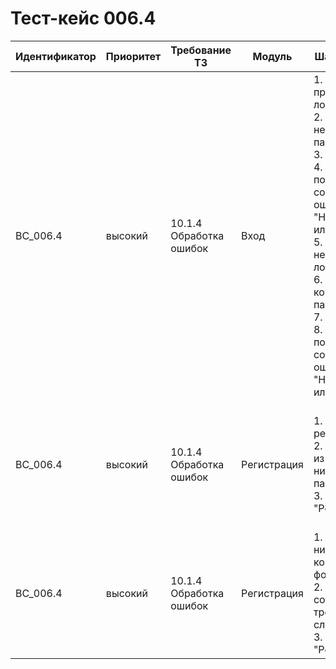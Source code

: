 # Тест-кейс 006.4

| Идентификатор | Приоритет | Требование ТЗ            | Модуль          | Шаги тест-кейса                                                                                                                                                                                                                                    | Ожидаемый результат                                                                                                                                                                                                                      |
|---------------|-----------|--------------------------|-----------------|----------------------------------------------------------------------------------------------------------------------------------------------------------------------------------------------------------------------------------------------------|-----------------------------------------------------------------------------------------------------------------------------------------------------------------------------------------------------------------------------------------|
| BC_006.4      | высокий   | 10.1.4 Обработка ошибок  | Вход            | 1. Ввести правильный логин <br>2. Ввести неправильный пароль. <br>3. Нажать "Вход". <br>4. Проверить, что появляется сообщение об ошибке: "Неверный логин или пароль". <br>5. Ввести некорректный логин <br>6. Ввести корректный пароль.  <br>7. Нажать "Вход". <br>8. Проверить, что появляется сообщение об ошибке: "Неверный логин или пароль". | Если введен неверный логин или пароль при входе, выводится сообщение: "Неверный логин или пароль". |
| BC_006.4      | высокий   | 10.1.4 Обработка ошибок  | Регистрация | 1. Открыть экран регистрации. <br>2. Оставить одно из полей (логин, никнейм или пароль) пустым. <br>3. Нажать "Регистрация".                                                                                                                      | Если одно из обязательных полей не заполнено, выводится сообщение об ошибке: "Все поля должны быть заполнены".                                                                                                                                                                  |
| BC_006.4      | высокий   | 10.1.4 Обработка ошибок  | Регистрация | 1. Ввести логин и никнейм в корректном формате. <br>2. Ввести пароль, соответствующий требованиям сложности. <br>3. Нажать "Регистрация".                                                                                                        | Пользователь успешно проходит регистрацию, если все поля заполнены и формат пароля соответствует требованиям. |





